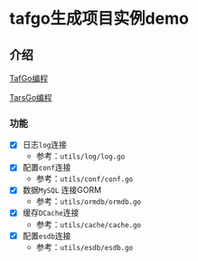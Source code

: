 # tafgo生成项目实例demo

## 介绍
[TafGo编程](https://gitbook.upchina.com/#/taf-dev/tafGolang/specs.md)

[TarsGo编程](https://doc.tarsyun.com/#/dev/tarsgo/README.md)

### 功能

- [x] 日志`log`连接
    - 参考：`utils/log/log.go`
- [x] 配置`conf`连接
  - 参考：`utils/conf/conf.go`
- [x] 数据`MySQL` 连接GORM
    - 参考：`utils/ormdb/ormdb.go`
- [x] 缓存`DCache`连接
    - 参考：`utils/cache/cache.go`
- [x] 配置`esdb`连接
  - 参考：`utils/esdb/esdb.go`
